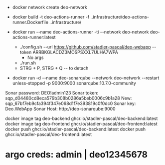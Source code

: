 - docker network create deo-network
- docker build -t deo-actions-runner -f .\.infrastructure\deo-actions-runner.Dockerfile .\.infrastructure\
- docker run --name deo-actions-runner -ti --network deo-network deo-actions-runner:latest
    - ./config.sh --url https://github.com/stadler-pascal/deo-webapp --token ARRBKGLACDZ3MOSPSXXL7ULHA7WPA
        - No args  
    - ./run.sh
     - STRG + P, STRG + Q -- to detach

 - docker run -d --name deo-sonarqube --network deo-network --restart unless-stopped -p 9000:9000 sonarqube:10.7.0-community

Sonar password: DEO!admin123
Sonar token: sqp_d04480cd8eca579b308b0286a5beb0006c9b1a28
New: sqp_67bf7eb9cfa394f347e068d1f7e393819c0f0dc0
Sonar key: Deo.WebApp
Sonar Host: http://deo-sonarqube:9000


docker image tag deo-backend ghcr.io/stadler-pascal/deo-backend:latest
docker image tag deo-frontend ghcr.io/stadler-pascal/deo-frontend:latest
docker push ghcr.io/stadler-pascal/deo-backend:latest
docker push ghcr.io/stadler-pascal/deo-frontend:latest

# argo creds: admin | deo12345678